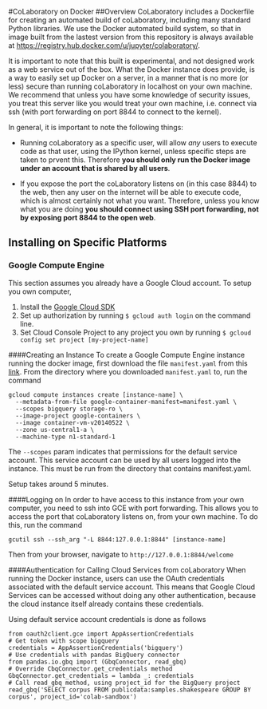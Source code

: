 #CoLaboratory on Docker
##Overview
CoLaboratory includes a Dockerfile for creating an automated build of coLaboratory, including many standard Python libraries.  We use the Docker automated build system, so that in image built from the lastest version from this repository is always available at https://registry.hub.docker.com/u/jupyter/colaboratory/.

It is important to note that this built is experimental, and not designed work as a web service out of the box.  What the Docker instance does provide, is a way to easily set up Docker on a server, in a manner that is no more (or less) secure than running coLaboratory in localhost on your own machine.  We recommend that unless you have some knowledge of security issues, you treat this server like you would treat your own machine, i.e. connect via ssh (with port forwarding on port 8844 to connect to the kernel).

In general, it is important to note the following things:

 * Running coLaboratory as a specific user, will allow *any* users to execute code as that user, using the IPython kernel, unless specific steps are taken to prvent this.  Therefore **you should only run the Docker image under an account that is shared by all users**.

 * If you expose the port the coLaboratory listens on (in this case 8844) to the web, then any user on the internet will be able to execute code, which is almost certainly not what you want.  Therefore, unless you know what you are doing **you should connect using SSH port forwarding, not by exposing port 8844 to the open web**.

## Installing on Specific Platforms

### Google Compute Engine
This section assumes you already have a Google Cloud account.  To setup you own computer,   
  1. Install the [Google Cloud SDK](https://developers.google.com/compute/docs/gcutil/)
  2. Set up authorization by running ```$ gcloud auth login``` on the command line.
  3. Set Cloud Console Project to any project you own by running ```$ gcloud config set project [my-project-name]```

####Creating an Instance
To create a Google Compute Engine instance running the docker image, first download the file ```manifest.yaml``` from this [link](https://github.com/KesterTong/colaboratory/blob/gcedocs/docker/manifest.yaml).  From the directory where you downloaded ```manifest.yaml``` to, run the command

```
gcloud compute instances create [instance-name] \
  --metadata-from-file google-container-manifest=manifest.yaml \
  --scopes bigquery storage-ro \
  --image-project google-containers \
  --image container-vm-v20140522 \
  --zone us-central1-a \
  --machine-type n1-standard-1
```
The ```--scopes``` param indicates that permissions for the default service account.  This service account can be used by all users logged into the instance.  This must be run from the directory that contains manifest.yaml.

Setup takes around 5 minutes.

####Logging on
In order to have access to this instance from your own computer, you need to ssh into GCE with port forwarding.  This allows you to access the port that coLaboratory listens on, from your own machine.  To do this, run the command
```
gcutil ssh --ssh_arg "-L 8844:127.0.0.1:8844" [instance-name]
```

Then from your browser, navigate to  ```http://127.0.0.1:8844/welcome```

####Authentication for Calling Cloud Services from coLaboratory
When running the Docker instance, users can use the OAuth credentials associated with the default service account.  This means that Google Cloud Services can be accessed without doing any other authentication, because the cloud instance itself already contains these credentials.

Using default service account credentials is done as follows
```
from oauth2client.gce import AppAssertionCredentials
# Get token with scope bigquery
credentials = AppAssertionCredentials('bigquery')
# Use credentials with pandas BigQuery connector
from pandas.io.gbq import (GbqConnector, read_gbq)
# Override CbqConnector.get_credentials method
GbqConnector.get_credentials = lambda _: credentials
# Call read_gbq method, using project_id for the BigQuery project
read_gbq('SELECT corpus FROM publicdata:samples.shakespeare GROUP BY corpus', project_id='colab-sandbox')